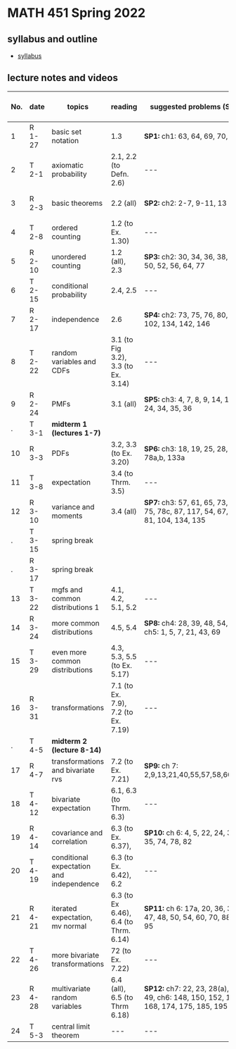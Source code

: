 # MATH 451 Spring 2022

## syllabus and outline

- [syllabus](docs/syllabus.md)

## lecture notes and videos

No. | date | topics | reading | suggested problems (SP) | notes | videos | quiz problem (QP) | 
--- | --- | --- | --- | --- | --- | --- | --- | 
1|R 1-27 | basic set notation |  1.3 | **SP1:**  ch1: 63, 64, 69, 70, 73 | [sec1](lns/lec1_1.pdf), [sec2](lns/lec1_2.pdf)| [vid1](https://youtu.be/ozVHRMg8PAw), [vid2](https://youtu.be/42hbOc5cTdA)| [QP 1](qp/qp1.pdf) due Feb 3 | 
2|T 2-1 | axiomatic probability |  2.1, 2.2 (to Defn. 2.6) | --- | [sec1](lns/lec2_1.pdf), [sec2](lns/lec2_2.pdf)| [vid1](https://youtu.be/vKcSHABQpY4), [vid2](https://youtu.be/dJXW1kThCq0)| --- | 
3|R 2-3 | basic theorems |  2.2 (all) | **SP2:**  ch2: 2-7, 9-11, 13 | [sec1](lns/lec3_1.pdf), [sec2](lns/lec3_2.pdf)| [vid1](https://youtu.be/N-qg8S66xII), [vid2](https://youtu.be/YhwnEQbQsWY)| [QP 2](qp/qp2.pdf) due Feb 10 | 
4|T 2-8 | ordered counting |  1.2 (to Ex. 1.30) | --- | [sec1](lns/lec4_1.pdf), [sec2](lns/lec4_2.pdf)| [vid1](https://youtu.be/fF1Um9N1vM8) | --- | 
5|R 2-10 | unordered counting |  1.2 (all), 2.3 | **SP3:**  ch2: 30, 34, 36, 38, 48, 50, 52, 56, 64, 77 | [sec1](lns/lec5_1.pdf), [sec2](lns/lec5_2.pdf)| [vid1](), [vid2]()| [QP 3](qp/qp3.pdf) due Feb 17 | 
6|T 2-15 | conditional probability |  2.4, 2.5| --- | [sec1](lns/lec6_1.pdf), [sec2](lns/lec6_2.pdf)| [vid1](), [vid2]()| --- |
7|R 2-17 | independence |  2.6 | **SP4:**  ch2: 73, 75, 76, 80, 94, 102, 134, 142, 146 | [sec1](lns/lec7_1.pdf), [sec2](lns/lec7_2.pdf)| [vid1](), [vid2]()| [QP 4](qp/qp4.pdf) due Feb 24 | 
8|T 2-22 | random variables and CDFs |  3.1 (to Fig 3.2), 3.3 (to Ex. 3.14) | --- | [sec1](lns/lec8_1.pdf), [sec2](lns/lec8_2.pdf)| [vid1](), [vid2]()| --- |
9|R 2-24 | PMFs |  3.1 (all) | **SP5:**  ch3: 4, 7, 8, 9, 14, 15, 24, 34, 35, 36| [sec1](lns/lec9_1.pdf), [sec2](lns/lec9_2.pdf)| [vid1](), [vid2]()| [QP 5](qp/qp5.pdf) due Mar 3 | 
. |T 3-1 | **midterm 1 (lectures 1-7)**  |
10|R 3-3 | PDFs |  3.2, 3.3 (to Ex. 3.20)| **SP6:**  ch3: 18, 19, 25, 28, 48, 78a,b, 133a | [sec1](lns/lec10_1.pdf), [sec2](lns/lec10_2.pdf)| [vid1](), [vid2]()|  [QP 6](qp/qp6.pdf) due Mar 10 | 
11|T 3-8 | expectation |  3.4 (to Thrm. 3.5) | --- | [sec1](lns/lec11_1.pdf), [sec2](lns/lec11_2.pdf)| [vid1](), [vid2]()| --- | 
12|R 3-10 | variance and moments |  3.4 (all) | **SP7:**  ch3: 57, 61, 65, 73, 74, 75, 78c, 87, 117, 54, 67, 71, 81, 104, 134, 135| [sec1](lns/lec12_1.pdf), [sec2](lns/lec12_2.pdf)| [vid1](), [vid2]()| [QP7](qp/qp7.pdf) due Mar 24 | 
.|T  3-15 | spring break |
.|R  3-17 | spring break |
13|T 3-22 | mgfs and common distributions 1 |  4.1, 4.2, 5.1, 5.2 | --- | [sec1](lns/lec13_1.pdf), [sec2](lns/lec13_2.pdf)| [vid1](), [vid2]()| --- | 
14|R 3-24 | more common distributions |  4.5, 5.4 | **SP8:**  ch4: 28, 39, 48, 54, ch5: 1, 5, 7, 21, 43, 69 | [sec1](lns/lec14_1.pdf), [sec2](lns/lec14_2.pdf)| [vid1](), [vid2]() | [QP8](qp/qp8.pdf) due Mar 31 | 
15|T 3-29 | even more common distributions |  4.3, 5.3, 5.5 (to Ex. 5.17) | --- | [sec1](lns/lec15_1.pdf), [sec2](lns/lec15_2.pdf)| [vid1](), [vid2]()| --- | 
16|R 3-31 | transformations |  7.1 (to Ex. 7.9), 7.2 (to Ex. 7.19) | --- | [sec1](lns/lec16_1.pdf), [sec2](lns/lec16_2.pdf)| [vid1](), [vid2]()| [QP9](qp/qp9.pdf) due Apr 7 | 
. |T 4-5 | **midterm 2 (lecture 8-14)** | 
17|R 4-7 | transformations and bivariate rvs |  7.2 (to Ex. 7.21) | **SP9:**  ch 7: 2,9,13,21,40,55,57,58,60,63 | [sec1](lns/lec17_1.pdf), [sec2](lns/lec17_2.pdf)| [vid1](), [vid2]()| [QP10](qp/qp10.pdf) due Apr 14 | 
18|T 4-12 | bivariate expectation|  6.1, 6.3 (to Thrm. 6.3) | --- | [sec1](lns/lec18_1.pdf), [sec2](lns/lec18_2.pdf)| [vid1](), [vid2]()| --- | 
19|R 4-14 | covariance and correlation |  6.3 (to Ex. 6.37),  | **SP10:**  ch 6: 4, 5, 22, 24, 32, 35, 74, 78, 82 | [sec1](lns/lec19_1.pdf), [sec2](lns/lec19_2.pdf)| [vid1](), [vid2]()| [QP11](qp/qp11.pdf) due Apr 21 | 
20|T 4-19 | conditional expectation and independence |  6.3 (to Ex. 6.42), 6.2 | --- | [sec1](lns/lec20_1.pdf), [sec2](lns/lec20_2.pdf)| [vid1](), [vid2]()| --- | 
21|R 4-21 | iterated expectation, mv normal | 6.3 (to Ex 6.46), 6.4 (to Thrm. 6.14) | **SP11:**  ch 6: 17a, 20, 36, 37, 47, 48, 50, 54, 60, 70, 88, 95 | [sec1](lns/lec21_1.pdf), [sec2](lns/lec21_2.pdf)| [vid1](), [vid2]()| [QP12](qp/qp12.pdf) due Apr 28 | 
22|T 4-26 | more bivariate transformations |  72 (to Ex. 7.22) | --- | [sec1](lns/lec22_1.pdf), [sec2](lns/lec22_2.pdf)| [vid1](), [vid2]()| --- | 
23|R 4-28 | multivariate random variables | 6.4 (all), 6.5 (to Thrm 6.18) | **SP12:**  ch7: 22, 23, 28(a), 38, 49, ch6: 148, 150, 152, 165, 168, 174, 175, 185, 195 | [sec1](lns/lec23_1.pdf), [sec2](lns/lec23_2.pdf)| [vid1](), [vid2]()| [QP13](qp/qp13.pdf) due May 5 | 
24|T 5-3 | central limit theorem | --- | --- | [sec1](lns/lec24_1.pdf), [sec2](lns/lec24_2.pdf)| [vid1](), [vid2]()| --- | 

